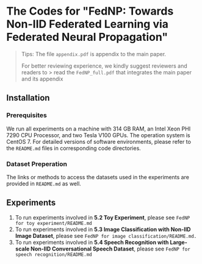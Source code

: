 

# The Codes for "FedNP: Towards Non-IID Federated Learning via Federated Neural Propagation"

> Tips:
> The file `appendix.pdf` is appendix to the main paper. 
>
> For better reviewing experience, we kindly suggest 
> reviewers and readers to > read the `FedNP_full.pdf`
> that integrates the main paper and its appendix


## Installation

### Prerequisites

We run all experiments on a machine with 314 GB RAM, an Intel Xeon PHI 7290 CPU
Processor, and two Tesla V100 GPUs. The operation system is CentOS 7. For
detailed versions of software environments, please refer to the `README.md`
files in corresponding code directories.

### Dataset Preperation

The links or methods to access
the datasets used in the experiments are provided in `README.md` as well.

## Experiments

1. To run experiments involved in  **5.2 Toy Experiment**, please see `FedNP for toy experiment/README.md`
2. To run experiments involved in  **5.3 Image Classification with Non-IID Image Dataset**,  please see `FedNP for image classification/README.md.`
3. To run experiments involved in  **5.4 Speech Recognition with Large-scale Non-IID Conversational Speech Dataset**, please see  `FedNP for speech recognition/README.md`
